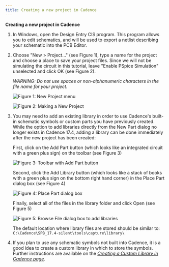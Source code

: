 ```yaml
---
title: Creating a new project in Cadence
---
```


**Creating a new project in Cadence**

1.  In Windows, open the Design Entry CIS program. This program allows you to edit schematics, and will be used to export a netlist describing your schematic into the PCB Editor.

2.  Choose "New > Project..." (see Figure 1), type a name for the project and choose a place to save your project files. Since we will not be simulating the circuit in this tutorial, leave "Enable PSpice Simulation" unselected and click OK (see Figure 2). 

    *WARNING: Do not use spaces or non-alphanumeric characters in the file name for your project.*

    ![Figure 1: New Project menu](/ESD_Creating_a_New_Project_revised_media/media/image4.png)

    ![Figure 2: Making a New Project](/ESD_Creating_a_New_Project_revised_media/media/image1.png)

3.  You may need to add an existing library in order to use Cadence's built-in schematic symbols or custom parts you have previously created. While the option to add libraries directly from the New Part dialog no longer exists in Cadence 17.4, adding a library can be done immediately after the new project has been created:

    First, click on the Add Part button (which looks like an integrated circuit with a green plus sign) on the toolbar (see Figure 3)

    ![Figure 3: Toolbar with Add Part button](/ESD_Creating_a_New_Project_revised_media/media/image2.png)

    Second, click the Add Library button (which looks like a stack of books with a green plus sign on the bottom right hand corner) in the Place Part dialog box (see Figure 4)

    ![Figure 4: Place Part dialog box](/ESD_Creating_a_New_Project_revised_media/media/image5.png)

    Finally, select all of the files in the library folder and click Open (see Figure 5)

    ![Figure 5: Browse File dialog box to add libraries](/ESD_Creating_a_New_Project_revised_media/media/image3.png)

    The default location where library files are stored should be similar to: ```C:\Cadence\SPB_17.4-silent\tools\capture\library\```

4.  If you plan to use any schematic symbols not built into Cadence, it is a good idea to create a custom library in which to store the symbols. Further instructions are available on the [*Creating a Custom Library in Cadence page*](/creating-a-custom-library-in-cadence/).
